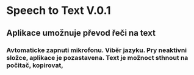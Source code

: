 # Speech to Text V.0.1

## Aplikace umožnuje převod řeči na text

### Avtomaticke zapnuti mikrofonu. Viběr jazyku. Pry neaktivni složce, aplikace je pozastavena. Text je možnoct sthnout na počitač, kopirovat, 

